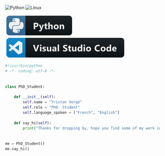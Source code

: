 ![Python](https://img.shields.io/badge/Code-Python-informational?style=flat&logo=python&color=3776AB)
![Linux](https://img.shields.io/badge/System-Linux-informational?style=flat&logo=linux&color=FCC624)

<img src="https://raw.githubusercontent.com/8bithemant/8bithemant/master/svg/dev/languages/python.svg" alt="python" style="vertical-align:top; margin:4px">
<img src="https://raw.githubusercontent.com/8bithemant/8bithemant/master/svg/dev/tools/visualstudio_code.svg" alt="vscode" style="vertical-align:top; margin:4px">


```python
#!/usr/bin/python
# -*- coding: utf-8 -*-


class PhD_Student:

    def __init__(self):
        self.name = "Tristan Vergé"
        self.role = "PhD. Student"
        self.language_spoken = ["French", "English"]

    def say_hi(self):
        print("Thanks for dropping by, hope you find some of my work interesting.")


me = PhD_Student()
me.say_hi()
```

  
